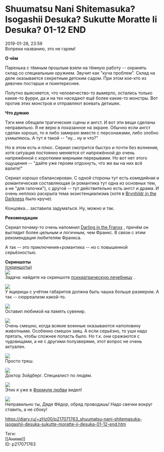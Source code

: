 Shuumatsu Nani Shitemasuka? Isogashii Desuka? Sukutte Moratte Ii Desuka? 01-12 END
===================================================================================

   
 2019-01-28, 23:59   
  Вопреки названию, это не гарем!   
   
  **О чём**    
   
 Паренька с тёмным прошлым взяли на тёмную работу -- охранять склад со специальным оружием. Звучит как "куча проблем". Склад на деле оказывается секретным детским садом. При этом кое-кто из девочек постарше и поинтереснее.   
   
 Попутно выясняется, что человечество-то вымерло, остались только какие-то фурри, да и на тех наседают ещё более какие-то монстры. Вот против этих монстров и отправляют воевать детишек.   
   
  **Что думаю**    
   
 Тэги мне обещали трагические сцены и ангст. И вот эти вещи сделаны неправильно. Я не верю в показанное на экране. Обычно если ангст сделан хорошо, то я либо замираю вместе с персонажами, либо злобно ухмыляюсь. А тут я такой -- "ну... ну и что?"   
   
 Но в этом есть и плюс. Сериал смотрится быстро и почти без волнения, хотя ситуация постоянно меняется от напряжённой до очень напряжённой с короткими мирными перерывами. Но вот нет этого ощущения -- "дайте уже героям отдохнуть, что же вы на них всё валите!"   
   
 Сериал хорошо сбалансирован. С одной стороны тут есть комедийная и романтическая составляющая (и романтика тут одна из основных тем, а не "для галочки"), с другой -- тут действительно есть ангст и драма. И очень неплохо раскрыта тема экзистенциализма (хотя в  [Brynhildr in the Darkness](Gokukoku%20no%20Brynhildr%2001-13%20(+11.5)%20END)  было круче).   
   
 Концовка... заставила задуматься. Ну, можно и так.   
   
  **Рекомендации**    
   
 Сериал почему-то очень напомнил  [Darling in the Franxx](Darling%20in%20the%20Franxx%2001-24%20END)  , причём он выглядит более цельным и логичным, чем Франкс. В связи с этим рекомендация любителям Франкса.   
   
 А так -- это приключения+романтика -- но с повышенной серьёзностью.   
   
  **Скриншоты**    
  [(скриншоты)](https://zHz00.diary.ru/p217071763.htm?index=1#linkmore217071763m1)       
  [![](https://i.imgur.com/2iwK6bEl.jpg)](https://i.imgur.com/2iwK6bE.jpg)    
 Задача: найдите на скриншоте  [психиатрическую лечебницу](https://en.wikipedia.org/wiki/The_Evil_Within)  .   
   
  [![](https://i.imgur.com/7KRvIjRl.jpg)](https://i.imgur.com/7KRvIjR.jpg)    
 У ящерицы с учётом габаритов должна быть чашка больше размером. А так -- сюрреализм какой-то.   
   
  [![](https://i.imgur.com/zRIbjnkl.jpg)](https://i.imgur.com/zRIbjnk.jpg)    
 Оставил любимой на память сувенир.   
   
  [![](https://i.imgur.com/iRadotpl.jpg)](https://i.imgur.com/iRadotp.jpg)    
 Очень смешно, когда всякие военные оказываются наполовину животными. Особенно смешон заяц. А если серьёзно, то уши надо прятать, чтобы сложнее попасть было. Но т.к. они сражаются с чудовищами, а не с другими полузверями, этот вопрос не очень актуален.   
   
  [![](https://i.imgur.com/01ySQ0Xl.jpg)](https://i.imgur.com/01ySQ0X.jpg)    
 Просто треш.   
   
  [![](https://i.imgur.com/lUjaD9il.jpg)](https://i.imgur.com/lUjaD9i.jpg)    
 Доктор Зойдберг. Специалист по людям.   
   
  [![](https://i.imgur.com/DpfSLSyl.jpg)](https://i.imgur.com/DpfSLSy.jpg)    
 Этих я уже в  [Формуле любви](Формула%20любви%20(1984))  видел!   
   
  [![](https://i.imgur.com/F11Zd6Yl.jpg)](https://i.imgur.com/F11Zd6Y.jpg)    
 Неправильно ты, Дядя Фёдор, обряд проводишь! Надо свечки вокруг ставить, а не сбоку!   
      
    
 <https://diary.ru/~zHz00/p217071763_shuumatsu-nani-shitemasuka-isogashii-desuka-sukutte-moratte-ii-desuka-01-12-end.htm>   
   
 Теги:   
 [[Аниме]]   
 ID: p217071763